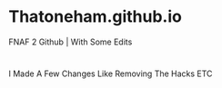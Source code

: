 # Thatoneham.github.io
FNAF 2 Github | With Some Edits
#
I Made A Few Changes Like Removing The Hacks ETC

